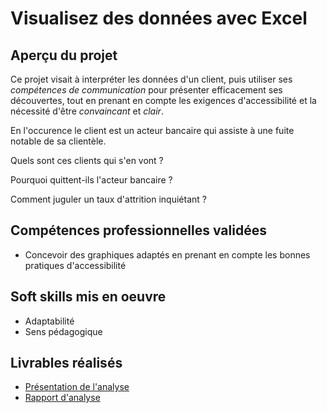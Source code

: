 # Visualisez des données avec Excel

## Aperçu du projet 

Ce projet visait à interpréter les données d'un client, puis utiliser ses *compétences  de communication* pour présenter efficacement ses découvertes, tout en prenant en compte les exigences d'accessibilité et la nécessité d'être *convaincant* et *clair*.





En l'occurence le client est un acteur bancaire qui assiste à une fuite notable de sa clientèle.

Quels sont ces clients qui s'en vont ?

Pourquoi quittent-ils l'acteur bancaire ?

Comment juguler un taux d'attrition inquiétant ?

## Compétences professionnelles validées

- Concevoir des graphiques adaptés en prenant en compte les bonnes pratiques d'accessibilité

## Soft skills mis en oeuvre

- Adaptabilité
- Sens pédagogique

## Livrables réalisés

- [Présentation de l'analyse](https://github.com/Thierry-Monjo/Portfolio_data_analyst_bi/blob/main/Projets_OC_BIA/Projet_02/Projet_02_presentation.pdf)
- [Rapport d'analyse](https://github.com/Thierry-Monjo/Portfolio_data_analyst_bi/blob/main/Projets_OC_BIA/Projet_02/Projet_02_rapport_analyse.pdf)
